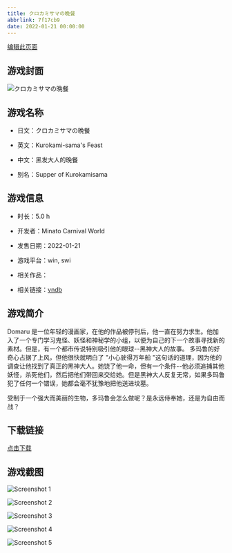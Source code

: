 ```yaml
---
title: クロカミサマの晩餐
abbrlink: 7f17cb9
date: 2022-01-21 00:00:00
---
```

[编辑此页面](https://github.com/ACG-3/ADV3-source/blob/main/source/_posts/games/%E3%82%AF%E3%83%AD%E3%82%AB%E3%83%9F%E3%82%B5%E3%83%9E%E3%81%AE%E6%99%A9%E9%A4%90.md)

## 游戏封面

![クロカミサマの晩餐](https://pan.timero.xyz/d/onedrive/img_lib_001/%E3%82%AF%E3%83%AD%E3%82%AB%E3%83%9F%E3%82%B5%E3%83%9E%E3%81%AE%E6%99%A9%E9%A4%90_cover.avif)


## 游戏名称

- 日文：クロカミサマの晩餐
- 英文：Kurokami-sama's Feast
- 中文：黑发大人的晚餐

- 别名：Supper of Kurokamisama


## 游戏信息

- 时长：5.0 h
- 开发者：Minato Carnival World
- 发售日期：2022-01-21
- 游戏平台：win, swi
- 相关作品：

- 相关链接：[vndb](https://vndb.org/v33177)


## 游戏简介

Domaru 是一位年轻的漫画家，在他的作品被停刊后，他一直在努力求生。他加入了一个专门学习鬼怪、妖怪和神秘学的小组，以便为自己的下一个故事寻找新的素材。但是，有一个都市传说特别吸引他的眼球--黑神大人的故事。
多玛鲁的好奇心占据了上风，但他很快就明白了 "小心驶得万年船 "这句话的道理，因为他的调查让他找到了真正的黑神大人。她饶了他一命，但有一个条件--他必须追捕其他妖怪，杀死他们，然后把他们带回来交给她。但是黑神大人反复无常，如果多玛鲁犯了任何一个错误，她都会毫不犹豫地把他送进坟墓。

受制于一个强大而美丽的生物，多玛鲁会怎么做呢？是永远侍奉她，还是为自由而战？




## 下载链接

[点击下载](https://pan.timero.xyz/onedrive/adv_lib_001/%E3%82%AF%E3%83%AD%E3%82%AB%E3%83%9F%E3%82%B5%E3%83%9E%E3%81%AE%E6%99%A9%E9%A4%90)


## 游戏截图


![Screenshot 1](https://pan.timero.xyz/d/onedrive/img_lib_001/%E3%82%AF%E3%83%AD%E3%82%AB%E3%83%9F%E3%82%B5%E3%83%9E%E3%81%AE%E6%99%A9%E9%A4%90_Screenshot_1.avif)

![Screenshot 2](https://pan.timero.xyz/d/onedrive/img_lib_001/%E3%82%AF%E3%83%AD%E3%82%AB%E3%83%9F%E3%82%B5%E3%83%9E%E3%81%AE%E6%99%A9%E9%A4%90_Screenshot_2.avif)

![Screenshot 3](https://pan.timero.xyz/d/onedrive/img_lib_001/%E3%82%AF%E3%83%AD%E3%82%AB%E3%83%9F%E3%82%B5%E3%83%9E%E3%81%AE%E6%99%A9%E9%A4%90_Screenshot_3.avif)

![Screenshot 4](https://pan.timero.xyz/d/onedrive/img_lib_001/%E3%82%AF%E3%83%AD%E3%82%AB%E3%83%9F%E3%82%B5%E3%83%9E%E3%81%AE%E6%99%A9%E9%A4%90_Screenshot_4.avif)

![Screenshot 5](https://pan.timero.xyz/d/onedrive/img_lib_001/%E3%82%AF%E3%83%AD%E3%82%AB%E3%83%9F%E3%82%B5%E3%83%9E%E3%81%AE%E6%99%A9%E9%A4%90_Screenshot_5.avif)

